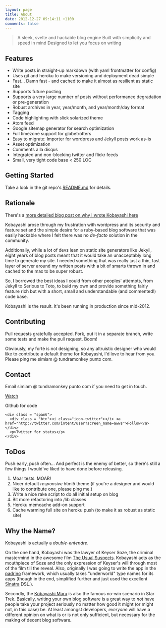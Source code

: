 ```yaml
---
layout: page
title: About
date: 2012-12-27 09:14:11 +1100
comments: false
---
```


> A sleek, svelte and hackable blog engine
> Built with simplicity and speed in mind
> Designed to let you focus on writing

## Features

* Write posts in straight-up markdown (with yaml frontmatter for config)
* Uses git and heroku to make versioning and deployment dead simple
* Fast... Damn fast - and cached to make it almost as resilient as static site
* Supports future posting
* Supports a very large number of posts without performance degradation or pre-generation
* Robust archives in year, year/month, and year/month/day format
* Tagging
* Code highlighting with slick solarized theme
* Atom feed
* Google sitemap generator for search optimization
* Full timezone support for globetrotters
* Easy to migrate: Importer for wordpress and Jekyll posts work as-is
* Asset optimization
* Comments a la disqus
* Integrated and non-blocking twitter and flickr feeds
* Small, very tight code base &lt; 250 LOC

## Getting Started

Take a look in the git repo's
[README.md](https://github.com/tundramonkey/Kobayashi/blob/master/README.md)
for details.

## Rationale

There's a [more detailed blog post on why I wrote Kobayashi here](http://blog.tundramonkey.com/2012/07/20/the-tundramonkey-cometh)

Kobayashi arose through my frustration with wordpress and its security
and feature set and the simple desire for a ruby-based blog software
that was easily hackable where I felt there was no *de-facto* solution
in the community.

Additionally, while a lot of devs lean on static site generators
like Jekyll, eight years of blog posts meant that it would take an
unacceptably long time to generate my site. I needed something that
was really just a thin, fast layer of server around my written posts
with a bit of smarts thrown in and cached to the max to be super robust.

So, I borrowed the best ideas I could from other peoples' attempts, from
Jekyll to Serious to Toto, to buid my own and provide something fairly
feature rich but with a short, small and understandable (and commented!)
code base.

Kobayashi is the result. It's been running in production since mid-2012.

## Contributing

Pull requests gratefully accepted. Fork, put it in a separate branch,
write some tests and make the pull request. Boom!

Obviously, my forté is not designing, so any altruistic designer who
would like to contribute a default theme for Kobayashi, I'd love to hear
from you. Please ping me <span id="mail">simiam @ tundramonkey punto
com</span>.

## Contact

Email <span id="mail">simiam @ tundramonkey punto com</span> if
you need to get in touch.

<div id = "contact">
  <div class = "row">
    <div class = "span6">
      <div class = "btn"><i class="icon-github"></i> <a href="https://github.com/tundramonkey/kobayashi">Watch</a></div>
      <p>Github for code</p>
    </div>

    <div class = "span6">
      <div class = "btn"><i class="icon-twitter"></i> <a href="http://twitter.com/intent/user?screen_name=awws">Follow</a></div>
      <p>Twitter for status</p>
    </div>
  </div>
</div>

## ToDos

Push early, push often... And perfect is the enemy of better, so there's
still a few things I would've liked to have done before releasing.

1. Moar tests. MOAR!
2. Nicer default *responsive* html5 theme (if you're a designer and
would like to contribute one, please ping me.)
3. Write a nice rake script to do all initial setup on blog
4. Bit more refactoring into /lib classes
5. Heroku memcache add-on support
6. Cache warming full site on heroku push (to make it as robust as static site)

## Why the Name?

Kobayashi is actually a *double-entendre*.

On the one hand, Kobayashi was the lawyer of Keyser Soze, the criminal
mastermind in the awesome film [The Usual
Suspects](http://www.imdb.com/title/tt0114814/). Kobayashi acts as the
mouthpiece of Soze and the only expression of Keyser's will through most
of the film till the reveal. Also, originally I was going to write the
app in the [padrino](http://padrinorb.com) framework, which usually
takes "underworld" type names for its apps (though in the end,
simplified further and just used the excellent
[Sinatra](http://sinatrarb.com) DSL.).

Secondly, the [Kobayashi
Maru](http://en.wikipedia.org/wiki/Kobayashi_Maru) is also the famous
no-win scenario in Star Trek. Basically, writing your own blog software
is a great way to *not* have people take your project seriously no
matter how good it might (or might not, in this case) be. At least
amongst developers, *everyone* will have a different opinion on what is
or is not only sufficient, but necessary for the making of decent blog
software.


